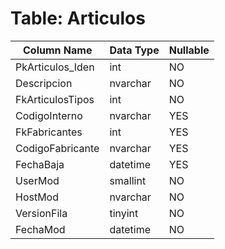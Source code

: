 # Table: Articulos

| Column Name | Data Type | Nullable |
|-------------|-----------|----------|
| PkArticulos_Iden | int | NO |
| Descripcion | nvarchar | NO |
| FkArticulosTipos | int | NO |
| CodigoInterno | nvarchar | YES |
| FkFabricantes | int | YES |
| CodigoFabricante | nvarchar | YES |
| FechaBaja | datetime | YES |
| UserMod | smallint | NO |
| HostMod | nvarchar | NO |
| VersionFila | tinyint | NO |
| FechaMod | datetime | NO |
